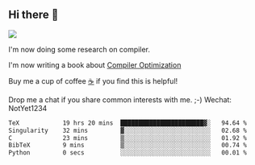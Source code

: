 


<!--
**liusy58/liusy58** is a ✨ _special_ ✨ repository because its `README.md` (this file) appears on your GitHub profile.

Here are some ideas to get you started:

- 🔭 I’m currently working on ...
- 🌱 I’m currently learning ...
- 👯 I’m looking to collaborate on ...
- 🤔 I’m looking for help with ...
- 💬 Ask me about ...
- 📫 How to reach me: ...
- 😄 Pronouns: ...
- ⚡ Fun fact: ...
-->
<!--
![](https://komarev.com/ghpvc/?username=liusy58&color=brightgreen&label=PROFILE+VIEWS)




- 🔭 I’m currently working on my .
- 📫 How to reach me:plz contact me by [email](liusy58@,ail2.sysu.edu.cn) or WeChat(LIUSIYU_58)
- 🏫 I'm an undergraduate in Sun-Yat-sen University majoring in the computer science. Expected to graduate in Spring 2021.
- 👯 I'm now interested in System such as OS, Compiler and Database. 
- 🤔 I’m looking for help with Database System.
-->

## Hi there 👋
![](https://komarev.com/ghpvc/?username=liusy58&color=brightgreen&label=PROFILE+VIEWS)



I'm now doing some research on compiler.

I'm now writing a book about [Compiler Optimization](https://github.com/liusy58/CompilerNotes) 

Buy me a cup of coffee [☕️](https://user-images.githubusercontent.com/45984215/202376581-4837a283-4812-4063-82bc-cc9c3101d3a5.jpg) if you find this is helpful!

Drop me a chat if you share common interests with me. ;-) Wechat: NotYet1234

 <!--START_SECTION:waka-->

```txt
TeX            19 hrs 20 mins  ███████████████████████▓░   94.64 %
Singularity    32 mins         ▓░░░░░░░░░░░░░░░░░░░░░░░░   02.68 %
C              23 mins         ▒░░░░░░░░░░░░░░░░░░░░░░░░   01.92 %
BibTeX         9 mins          ▒░░░░░░░░░░░░░░░░░░░░░░░░   00.74 %
Python         0 secs          ░░░░░░░░░░░░░░░░░░░░░░░░░   00.01 %
```

<!--END_SECTION:waka-->
